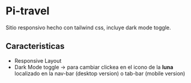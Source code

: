 # Pi-travel
Sitio responsivo hecho con tailwind css, incluye dark mode toggle.

## Caracteristicas
- Responsive Layout
- Dark Mode toggle -> para cambiar clickea en el icono de la **luna** localizado en la nav-bar (desktop version) o tab-bar (mobile version)
